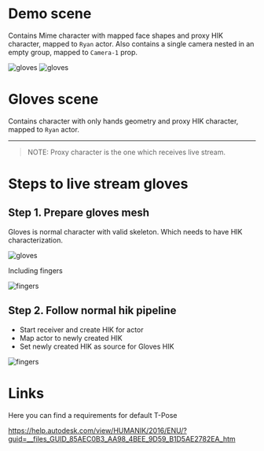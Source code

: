 # Demo scene

Contains Mime character with mapped face shapes and proxy HIK character, mapped to `Ryan` actor.
Also contains a single camera nested in an empty group, mapped to `Camera-1` prop.

![gloves](readmeImages/DemoSceneRec.gif)
![gloves](readmeImages/DemoSceneRecProps.gif)

# Gloves scene

Contains character with only hands geometry and proxy HIK character, mapped to `Ryan` actor.


---
> NOTE: Proxy character is the one which receives live stream.

# Steps to live stream gloves

## Step 1. Prepare gloves mesh

Gloves is normal character with valid skeleton. Which needs to have HIK characterization.

![gloves](readmeImages/prepareHandsHIK.png)

Including fingers

![fingers](readmeImages/characterizationFingers.png)

## Step 2. Follow normal hik pipeline

* Start receiver and create HIK for actor
* Map actor to newly created HIK
* Set newly created HIK as source for Gloves HIK

![fingers](readmeImages/streamGloves.gif)

# Links
Here you can find a requirements for default T-Pose

https://help.autodesk.com/view/HUMANIK/2016/ENU/?guid=__files_GUID_85AEC0B3_AA98_4BEE_9D59_B1D5AE2782EA_htm
